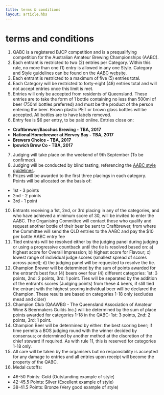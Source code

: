 ```yaml
---
title: terms & conditions
layout: article.hbs
---
```

# terms and conditions

1. QABC is a registered BJCP competition and is a prequalifying competition for the Australian Amateur Brewing Championships (AABC).
2. Each entrant is restricted to two (2) entries per Category. Within this rule, no more
than one (1) entry is allowed in any one Style. Category and Style guidelines can be
found on the [AABC website](http://www.aabc.org.au).
3. Each entrant is restricted to a maximum of five (5) entries total.
4. Each Category will be restricted to forty-eight (48) entries total and will not accept entries once this limit is met.
5. Entries will only be accepted from residents of Queensland. These entries are to take the form of 1 bottle containing no less than 500ml of beer (750ml bottles preferred) and must be the product of the person entering the beer. Brown plastic PET or brown glass bottles will be accepted. All bottles are to have labels removed.
6. Entry fee is $6 per entry, to be paid online. Entries close on:
 * **Craftbrewer/Bacchus Brewing - TBA, 2017**
 * **National Homebrewer at Hervey Bay - TBA, 2017**
 * **Brewers Choice - TBA, 2017**
 * **Ipswich Brew Co - TBA, 2017**
7. Judging will take place on the weekend of 9th September (To be confirmed).
8. Judging will be conducted by blind tasting, referencing the [AABC style guidelines](http://www.aabc.org.au).
9. Prizes will be awarded to the first three placings in each category. Points will be
allocated on the basis of:
 * 1st - 3 points
 * 2nd - 2 points
 * 3rd - 1 point
10. Entrants receiving a 1st, 2nd, or 3rd placing in any of the categories, and who have achieved a minimum score of 30, will be invited to enter the AABC. The Organising Committee will contact those who qualify and request another bottle of their beer be sent to Craftbrewer, from where the Committee will send the QLD entries to the AABC and pay the $10 per bottle AABC entry fee
11. Tied entrants will be resolved either by the judging panel during judging or using a progressive countback until the tie is resolved based on: a) highest score for Overall Impression; b) highest score for Flavour; c) lowest range of individual judge scores (smallest spread of scores across panel); d) the judging panel will be requested to resolve the tie.
12. Champion Brewer will be determined by the sum of points awarded for the entrant’s best four (4) beers over four (4) different categories: 1st: 3 points, 2nd: 2 points, 3rd: 1 point. Ties will be separated by the addition of the entrant’s scores (Judging points) from these 4 beers, if still tied the entrant with the highest scoring individual beer will be declared the Champion. These results are based on categories 1-18 only (excludes mead and cider)
13. Champion Club (QAAWBG - The Queensland Association of Amateur Wine & Beermakers Guilds Inc.) will be determined by the sum of place points awarded for categories 1-18 in the QABC: 1st: 3 points, 2nd: 2 points, 3rd: 1 point.
14. Champion Beer will be determined by either: the best scoring beer; if time permits a BOS judging round with the winner decided by consensus; or determined by another method at the discretion of the chief steward if required. As with rule 11, this is reserved for categories 1-18 only.
15. All care will be taken by the organisers but no responsibility is accepted for any damage to entries and all entries upon receipt will become the property of the QABC.
16. Medal cutoffs:
 * 46-50 Points: Gold (Outstanding example of style)
 * 42-45.5 Points: Silver (Excellent example of style)
 * 38-41.5 Points: Bronze (Very good example of style)
